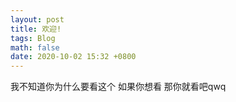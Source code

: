 ```yaml
---
layout: post
title: 欢迎!
tags: Blog
math: false
date: 2020-10-02 15:32 +0800
---
```

我不知道你为什么要看这个
如果你想看
那你就看吧qwq
